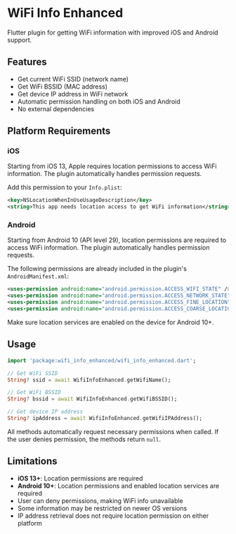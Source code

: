 # WiFi Info Enhanced

Flutter plugin for getting WiFi information with improved iOS and Android support.

## Features

- Get current WiFi SSID (network name)
- Get WiFi BSSID (MAC address)
- Get device IP address in WiFi network
- Automatic permission handling on both iOS and Android
- No external dependencies

## Platform Requirements

### iOS

Starting from iOS 13, Apple requires location permissions to access WiFi information. The plugin automatically handles permission requests.

Add this permission to your `Info.plist`:

```xml
<key>NSLocationWhenInUseUsageDescription</key>
<string>This app needs location access to get WiFi information</string>
```

### Android

Starting from Android 10 (API level 29), location permissions are required to access WiFi information. The plugin automatically handles permission requests.

The following permissions are already included in the plugin's `AndroidManifest.xml`:

```xml
<uses-permission android:name="android.permission.ACCESS_WIFI_STATE" />
<uses-permission android:name="android.permission.ACCESS_NETWORK_STATE" />
<uses-permission android:name="android.permission.ACCESS_FINE_LOCATION" />
<uses-permission android:name="android.permission.ACCESS_COARSE_LOCATION" />
```

Make sure location services are enabled on the device for Android 10+.

## Usage

```dart
import 'package:wifi_info_enhanced/wifi_info_enhanced.dart';

// Get WiFi SSID
String? ssid = await WifiInfoEnhanced.getWifiName();

// Get WiFi BSSID
String? bssid = await WifiInfoEnhanced.getWifiBSSID();

// Get device IP address
String? ipAddress = await WifiInfoEnhanced.getWifiIPAddress();
```

All methods automatically request necessary permissions when called. If the user denies permission, the methods return `null`.

## Limitations

- **iOS 13+**: Location permissions are required
- **Android 10+**: Location permissions and enabled location services are required
- User can deny permissions, making WiFi info unavailable
- Some information may be restricted on newer OS versions
- IP address retrieval does not require location permission on either platform
